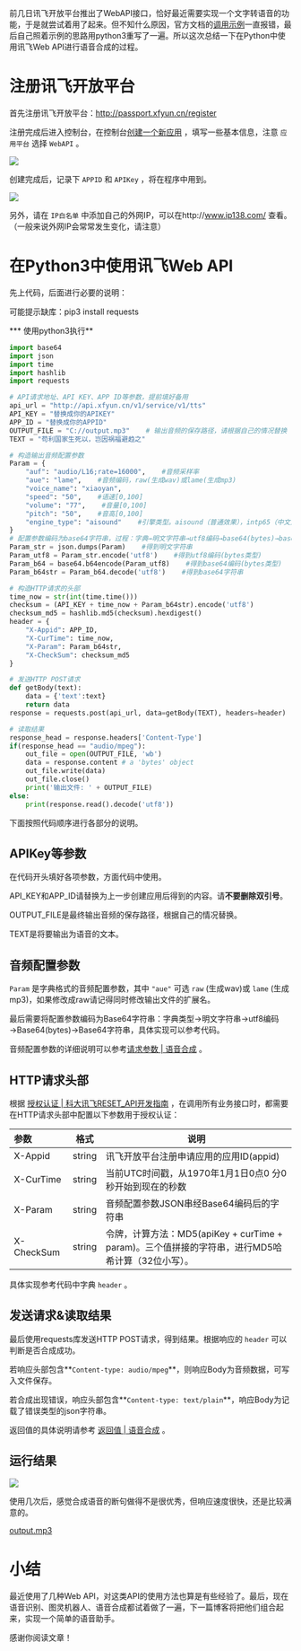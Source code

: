前几日讯飞开放平台推出了WebAPI接口，恰好最近需要实现一个文字转语音的功能，于是就尝试着用了起来。但不知什么原因，官方文档的[调用示例](http://doc.xfyun.cn/rest_api/%E8%AF%AD%E9%9F%B3%E5%90%88%E6%88%90.html#%E8%B0%83%E7%94%A8%E7%A4%BA%E4%BE%8B)一直报错，最后自己照着示例的思路用python3重写了一遍。所以这次总结一下在Python中使用讯飞Web API进行语音合成的过程。

# 注册讯飞开放平台

首先注册讯飞开放平台：http://passport.xfyun.cn/register

注册完成后进入控制台，在控制台[创建一个新应用](http://console.xfyun.cn/app/create?source=WebAPI) ，填写一些基本信息，注意 `应用平台` 选择 `WebAPI` 。

![](http://ww1.sinaimg.cn/large/005MY9Xigy1fpn63fdqkej30du0am3z2.jpg)

创建完成后，记录下 `APPID` 和 `APIKey` ，将在程序中用到。

![](http://ww1.sinaimg.cn/large/005MY9Xigy1fpn67r2lmdj30ct0bg766.jpg)

另外，请在 `IP白名单` 中添加自己的外网IP，可以在http://www.ip138.com/ 查看。（一般来说外网IP会常常发生变化，请注意）

# 在Python3中使用讯飞Web API

先上代码，后面进行必要的说明：

可能提示缺库：pip3 install requests

*** 使用python3执行**

```python
import base64
import json
import time
import hashlib
import requests

# API请求地址、API KEY、APP ID等参数，提前填好备用
api_url = "http://api.xfyun.cn/v1/service/v1/tts"
API_KEY = "替换成你的APIKEY"
APP_ID = "替换成你的APPID"
OUTPUT_FILE = "C://output.mp3"    # 输出音频的保存路径，请根据自己的情况替换
TEXT = "苟利国家生死以，岂因祸福避趋之"

# 构造输出音频配置参数
Param = {
    "auf": "audio/L16;rate=16000",    #音频采样率
    "aue": "lame",    #音频编码，raw(生成wav)或lame(生成mp3)
    "voice_name": "xiaoyan",
    "speed": "50",    #语速[0,100]
    "volume": "77",    #音量[0,100]
    "pitch": "50",    #音高[0,100]
    "engine_type": "aisound"    #引擎类型。aisound（普通效果），intp65（中文），intp65_en（英文）
}
# 配置参数编码为base64字符串，过程：字典→明文字符串→utf8编码→base64(bytes)→base64字符串
Param_str = json.dumps(Param)    #得到明文字符串
Param_utf8 = Param_str.encode('utf8')    #得到utf8编码(bytes类型)
Param_b64 = base64.b64encode(Param_utf8)    #得到base64编码(bytes类型)
Param_b64str = Param_b64.decode('utf8')    #得到base64字符串

# 构造HTTP请求的头部
time_now = str(int(time.time()))
checksum = (API_KEY + time_now + Param_b64str).encode('utf8')
checksum_md5 = hashlib.md5(checksum).hexdigest()
header = {
    "X-Appid": APP_ID,
    "X-CurTime": time_now,
    "X-Param": Param_b64str,
    "X-CheckSum": checksum_md5
}

# 发送HTTP POST请求
def getBody(text):
    data = {'text':text}
    return data
response = requests.post(api_url, data=getBody(TEXT), headers=header)

# 读取结果
response_head = response.headers['Content-Type']
if(response_head == "audio/mpeg"):
    out_file = open(OUTPUT_FILE, 'wb')
    data = response.content # a 'bytes' object
    out_file.write(data)
    out_file.close()
    print('输出文件: ' + OUTPUT_FILE)
else:
    print(response.read().decode('utf8'))
```

下面按照代码顺序进行各部分的说明。

## APIKey等参数

在代码开头填好各项参数，方面代码中使用。

API_KEY和APP_ID请替换为上一步创建应用后得到的内容。请**不要删除双引号**。

OUTPUT_FILE是最终输出音频的保存路径，根据自己的情况替换。

TEXT是将要输出为语音的文本。

## 音频配置参数

`Param` 是字典格式的音频配置参数，其中 `"aue"` 可选 `raw` (生成wav)或 `lame` (生成mp3)，如果修改成raw请记得同时修改输出文件的扩展名。

最后需要将配置参数编码为Base64字符串：字典类型→明文字符串→utf8编码→Base64(bytes)→Base64字符串，具体实现可以参考代码。

音频配置参数的详细说明可以参考[请求参数 | 语音合成](http://doc.xfyun.cn/rest_api/%E8%AF%AD%E9%9F%B3%E5%90%88%E6%88%90.html#%E8%AF%B7%E6%B1%82%E5%8F%82%E6%95%B0) 。

## HTTP请求头部

根据 [授权认证 | 科大讯飞RESET_API开发指南](http://doc.xfyun.cn/rest_api/%E6%8E%A5%E5%8F%A3%E6%A6%82%E8%BF%B0.html#%E6%8E%88%E6%9D%83%E8%AE%A4%E8%AF%81) ，在调用所有业务接口时，都需要在HTTP请求头部中配置以下参数用于授权认证：

| 参数       |  格式  | 说明                                                         |
| :--------- | :----: | ------------------------------------------------------------ |
| X-Appid    | string | 讯飞开放平台注册申请应用的应用ID(appid)                      |
| X-CurTime  | string | 当前UTC时间戳，从1970年1月1日0点0 分0 秒开始到现在的秒数     |
| X-Param    | string | 音频配置参数JSON串经Base64编码后的字符串                     |
| X-CheckSum | string | 令牌，计算方法：MD5(apiKey + curTime + param)。三个值拼接的字符串，进行MD5哈希计算（32位小写）。 |

具体实现参考代码中字典 `header` 。

## 发送请求&读取结果

最后使用requests库发送HTTP POST请求，得到结果。根据响应的 `header` 可以判断是否合成成功。

若响应头部包含**`Content-type: audio/mpeg`**，则响应Body为音频数据，可写入文件保存。

若合成出现错误，响应头部包含**`Content-type: text/plain`**，响应Body为记载了错误类型的json字符串。

返回值的具体说明请参考 [返回值 | 语音合成](http://doc.xfyun.cn/rest_api/%E8%AF%AD%E9%9F%B3%E5%90%88%E6%88%90.html#%E8%BF%94%E5%9B%9E%E5%80%BC) 。

## 运行结果

![](http://ww1.sinaimg.cn/large/005MY9Xigy1fpn7johr0kj30dc03dt8p.jpg)

使用几次后，感觉合成语音的断句做得不是很优秀，但响应速度很快，还是比较满意的。

[output.mp3](https://share.weiyun.com/528R8xM)

# 小结

最近使用了几种Web API，对这类API的使用方法也算是有些经验了。最后，现在语音识别、图灵机器人、语音合成都试着做了一遍，下一篇博客将把他们组合起来，实现一个简单的语音助手。

感谢你阅读文章！
